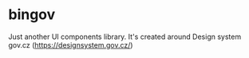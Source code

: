 # bingov
Just another UI components library. It's created around Design system gov.cz (https://designsystem.gov.cz/)
